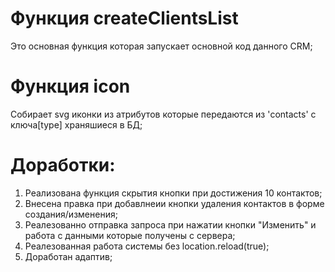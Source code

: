 # Функция createClientsList

Это основная функция которая запускает основной код данного CRM;

# Функция icon

Собирает svg иконки из атрибутов которые передаются из 'contacts' с ключа[type] храняшиеся в БД;

# Доработки:

1. Реализована функция скрытия кнопки при достижения 10 контактов;
2. Внесена правка при добавлнеии кнопки удаления контактов в форме создания/изменения;
3. Реалезованно отправка запроса при нажатии кнопки "Изменить" и работа с данными которые получены с сервера;
4. Реалезованная работа системы без location.reload(true);
5. Доработан адаптив;